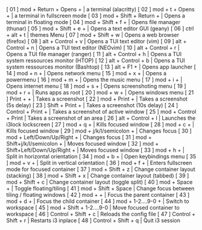 [ 01 ] mod      +  Return   +  Opens         +                |  a terminal (alacritty)
[ 02 ] mod      +  t        +  Opens         +                |  a terminal in fullscreen mode
[ 03 ] mod      +  Shift    +  Return        +                |  Opens a terminal in floating mode
[ 04 ] mod      +  Shift    +  f             +                |  Opens file manager (thunar)
[ 05 ] mod      +  Shift    +  e             +                |  Opens a text editor GUI (geany)
[ 06 ] ctrl     +  alt                       +  t             | themes Menu
[ 07 ] mod      +  Shift                     +  w             | Opens a web browser (firefox)
[ 08 ] alt      +  Control                   +  v             | Opens a TUI text editor (vim)
[ 09 ] alt      +  Control                   +  n             | Opens a TUI text editor (NEOvim)
[ 10 ] alt      +  Control                   +  r             | Opens a TUI file manager (ranger)
[ 11 ] alt      +  Control                   +  h             | Opens a TUI system ressources monitor (HTOP)
[ 12 ] alt      +  Control                   +  b             | Opens a TUI system ressources monitor (Bashtop)
[ 13 ] alt      +  F1                        +                | Opens app launcher
[ 14 ] mod      +  n                         +                | Opens network menu
[ 15 ] mod      +  x                         +                | Opens a powermenu
[ 16 ] mod      +  m                         +                | Opens the music menu
[ 17 ] mod      +  i                         +                | Opens internet menu
[ 18 ] mod      +  s                         +                | Opens screenshoting menu
[ 19 ] mod      +  r                         +                | Runs apps as root
[ 20 ] mod      +  w                         +                | Opens windows menu
[ 21 ] Print    +                            +                | Takes a screenshot
[ 22 ] mod      +  Print                     +                | Takes a screenshot (5s delay)
[ 23 ] Shift    +  Print                     +                | Takes a screenshot (10s delay)
[ 24 ] Control  +  Print                     +                | Takes a screenshot of active window
[ 25 ] mod      +  Control                   +  Print         | Takes a screenshot of an area
[ 26 ] alt      +  Control                   +  l             | Launches the i3lock lockscreen
[ 27 ] mod      +  q                         +                | Kills focused window 
[ 28 ] mod      +  c                         +                | Kills focused window
[ 29 ] mod      +  j/k/l/semicolon           +                | Changes focus
[ 30 ] mod      +  Left/Down/Up/Right        +                | Changes focus
[ 31 ] mod      +  Shift+j/k/l/semicolon     +                | Moves focused window
[ 32 ] mod      +  Shift+Left/Down/Up/Right  +                | Moves focused window
[ 33 ] mod      +  h                         +                | Split in horizontal orientation
[ 34 ] mod      +  b                         +                | Open keybindings menu
[ 35 ] mod      +  v                         +                | Split in vertical orientation
[ 36 ] mod      +  f                         +                | Enters fullscreen mode for focused container
[ 37 ] mod      +  Shift                     +  z             | Change container layout (stacking)
[ 38 ] mod      +  Shift                     +  x             | Change container layout (tabbed)
[ 39 ] mod      +  Shift                     +  c             | Change container layout (toggle split)
[ 40 ] mod      +  Space                     +                | Toggle floating/tiling
[ 41 ] mod      +  Shift                     +  Space         | Change focus between tiling / floating windows
[ 42 ] mod      +                            +                | Focus the parent container
[ 43 ] mod      +  d                         +                | Focus the child container
[ 44 ] mod      +  1-2....9-0                +                | Switch to workspace
[ 45 ] mod      +  Shift                     +  1-2....9-0    | Move focused container to workspace
[ 46 ] Control  +  Shift                     +  c             | Reloads the config file
[ 47 ] Control  +  Shift                     +  r             | Restarts i3 inplace
[ 48 ] Control  +  Shift                     +  q             | Quit i3 session
